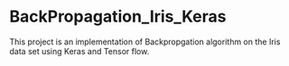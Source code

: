 # BackPropagation_Iris_Keras

This project is an implementation of Backpropgation algorithm on the Iris data set using Keras and Tensor flow.
